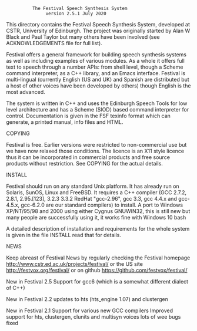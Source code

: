 
              The Festival Speech Synthesis System
                   version 2.5.1 July 2020

This directory contains the Festival Speech Synthesis System,
developed at CSTR, University of Edinburgh. The project was originally
started by Alan W Black and Paul Taylor but many others have been
involved (see ACKNOWLEDGEMENTS file for full list).

Festival offers a general framework for building speech synthesis
systems as well as including examples of various modules.  As a whole
it offers full text to speech through a number APIs: from shell level,
though a Scheme command interpreter, as a C++ library, and an Emacs
interface.  Festival is multi-lingual (currently English (US and UK)
and Spanish are distributed but a host of other voices have been
developed by others) though English is the most advanced.

The system is written in C++ and uses the Edinburgh Speech Tools
for low level architecture and has a Scheme (SIOD) based command
interpreter for control.  Documentation is given in the FSF texinfo
format which can generate, a printed manual, info files and HTML.

COPYING

Festival is free.  Earlier versions were restricted to non-commercial
use but we have now relaxed those conditions.  The licence is an X11
style licence thus it can be incorporated in commercial products
and free source products without restriction.  See COPYING for the
actual details.

INSTALL

Festival should run on any standard Unix platform.  It has already run
on Solaris, SunOS, Linux and FreeBSD.  It requires a C++ compiler (GCC
2.7.2, 2.8.1, 2.95.[123], 3.2.3 3.3.2 RedHat "gcc-2.96", gcc 3.3, gcc
4.4.x and gcc-4.5.x, gcc-6.2.0 are our standard compilers) to
install. A port to Windows XP/NT/95/98 and 2000 using either Cygnus
GNUWIN32, this is still new but many people are successfully using it,
it works fine with Windows 10 bash

A detailed description of installation and requirements for the whole
system is given in the file INSTALL read that for details.

NEWS

Keep abreast of Festival News by regularly checking the Festival homepage
   http://www.cstr.ed.ac.uk/projects/festival/
or the US site
   http://festvox.org/festival/
or on github
   https://github.com/festvox/festival/

New in Festival 2.5
   Support for gcc6 (which is a somewhat different dialect of C++)

New in Festival 2.2
   updates to hts (hts_engine 1.07) and clustergen

New in Festival 2.1
   Support for various new GCC compilers
   Improved support for hts, clustergen, clunits and multisyn voices
   lots of wee bugs fixed

